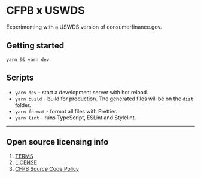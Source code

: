 # CFPB x USWDS

Experimenting with a USWDS version of consumerfinance.gov.

## Getting started

```
yarn && yarn dev
```

## Scripts

- `yarn dev` - start a development server with hot reload.
- `yarn build` - build for production. The generated files will be on the `dist` folder.
- `yarn format` - format all files with Prettier.
- `yarn lint` - runs TypeScript, ESLint and Stylelint.

---

## Open source licensing info

1. [TERMS](TERMS.md)
2. [LICENSE](LICENSE)
3. [CFPB Source Code Policy](https://github.com/cfpb/source-code-policy/)
